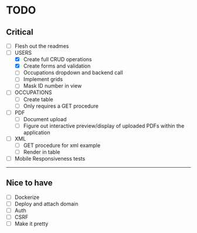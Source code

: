 # TODO

## Critical

- [ ] Flesh out the readmes
- [ ] USERS
  - [x] Create full CRUD operations
  - [x] Create forms and validation
  - [ ] Occupations dropdown and backend call
  - [ ] Implement grids
  - [ ] Mask ID number in view
- [ ] OCCUPATIONS
  - [ ] Create table
  - [ ] Only requires a GET procedure
- [ ] PDF
  - [ ] Document upload
  - [ ] Figure out interactive preview/display of uploaded PDFs within the application
- [ ] XML
  - [ ] GET procedure for xml example
  - [ ] Render in table
- [ ] Mobile Responsiveness tests

---

## Nice to have

- [ ] Dockerize
- [ ] Deploy and attach domain
- [ ] Auth
- [ ] CSRF
- [ ] Make it pretty
